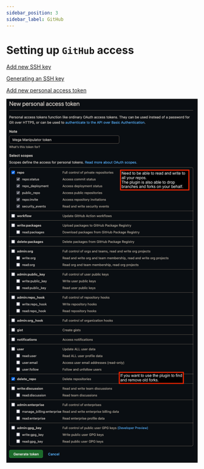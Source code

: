 ```yaml
---
sidebar_position: 3
sidebar_label: GitHub
---
```

# Setting up `GitHub` access

[Add new SSH key](https://github.com/settings/keys)

[Generating an SSH key](https://docs.github.com/articles/generating-an-ssh-key/)

[Add new personal access token](https://github.com/settings/tokens/new)

![Personal access token scopes](/img/access/github/personal_access_token_scopes.png)
